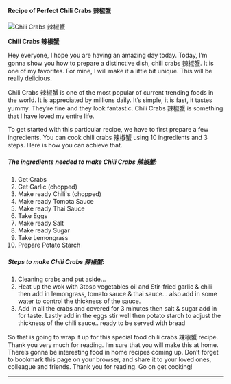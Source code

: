             

#### Recipe of Perfect Chili Crabs 辣椒蟹

![Chili Crabs 辣椒蟹](https://img-global.cpcdn.com/recipes/3ff4ca14cd5aaf0b/751x532cq70/chili-crabs-%e8%be%a3%e6%a4%92%e8%9f%b9-recipe-main-photo.jpg)

**Chili Crabs 辣椒蟹**

Hey everyone, I hope you are having an amazing day today. Today, I’m gonna show you how to prepare a distinctive dish, chili crabs 辣椒蟹. It is one of my favorites. For mine, I will make it a little bit unique. This will be really delicious.

Chili Crabs 辣椒蟹 is one of the most popular of current trending foods in the world. It is appreciated by millions daily. It’s simple, it is fast, it tastes yummy. They’re fine and they look fantastic. Chili Crabs 辣椒蟹 is something that I have loved my entire life.

To get started with this particular recipe, we have to first prepare a few ingredients. You can cook chili crabs 辣椒蟹 using 10 ingredients and 3 steps. Here is how you can achieve that.

##### The ingredients needed to make Chili Crabs 辣椒蟹:

1.  Get Crabs
2.  Get Garlic (chopped)
3.  Make ready Chili's (chopped)
4.  Make ready Tomota Sauce
5.  Make ready Thai Sauce
6.  Take Eggs
7.  Make ready Salt
8.  Make ready Sugar
9.  Take Lemongrass
10.  Prepare Potato Starch

##### Steps to make Chili Crabs 辣椒蟹:

1.  Cleaning crabs and put aside…
2.  Heat up the wok with 3tbsp vegetables oil and Stir-fried garlic & chili then add in lemongrass, tomato sauce & thai sauce… also add in some water to control the thickness of the sauce.
3.  Add in all the crabs and covered for 3 minutes then salt & sugar add in for taste. Lastly add in the eggs stir well then potato starch to adjust the thickness of the chili sauce.. ready to be served with bread

So that is going to wrap it up for this special food chili crabs 辣椒蟹 recipe. Thank you very much for reading. I’m sure that you will make this at home. There’s gonna be interesting food in home recipes coming up. Don’t forget to bookmark this page on your browser, and share it to your loved ones, colleague and friends. Thank you for reading. Go on get cooking!

* * *